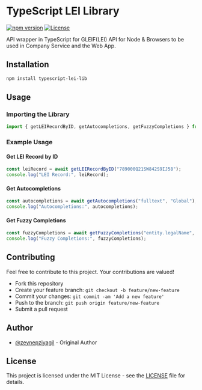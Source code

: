 
# TypeScript LEI Library

[![npm version](https://img.shields.io/npm/v/typescript-lei.svg)](https://www.npmjs.com/package/typescript-lei-lib)
[![License](https://img.shields.io/badge/license-MIT-blue.svg)](https://opensource.org/licenses/MIT)

API wrapper in TypeScript for GLEIF(LEI) API for Node & Browsers to be used in Company Service and the Web App.

## Installation

```bash
npm install typescript-lei-lib
```

## Usage

### Importing the Library

```typescript
import { getLEIRecordByID, getAutocompletions, getFuzzyCompletions } from 'typescript-lei-lib';
```

### Example Usage

#### Get LEI Record by ID

```typescript
const leiRecord = await getLEIRecordByID("789000Q21SW842S9IJ58");
console.log("LEI Record:", leiRecord);
```

#### Get Autocompletions

```typescript
const autocompletions = await getAutocompletions("fulltext", "Global");
console.log("Autocompletions:", autocompletions);
```

#### Get Fuzzy Completions

```typescript
const fuzzyCompletions = await getFuzzyCompletions("entity.legalName", "factbook");
console.log("Fuzzy Completions:", fuzzyCompletions);
```

## Contributing

Feel free to contribute to this project. Your contributions are valued!

- Fork this repository
- Create your feature branch: `git checkout -b feature/new-feature`
- Commit your changes: `git commit -am 'Add a new feature'`
- Push to the branch: `git push origin feature/new-feature`
- Submit a pull request


## Author

- [@zeynepziyagil](https://github.com/zeynepziyagil) - Original Author

## License

This project is licensed under the MIT License - see the [LICENSE](LICENSE) file for details.
```

```